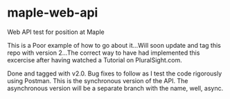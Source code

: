 # maple-web-api
Web API test for position at Maple

This is a Poor example of how to go about it...Will soon update and tag this repo with version 2...The correct way to have had implemented
this excercise after having watched a Tutorial on PluralSight.com.

Done and tagged with v2.0. Bug fixes to follow as I test the code rigorously using Postman.
This is the synchronous version of the API. The asynchronous version will be a separate branch with the name, well, async.

